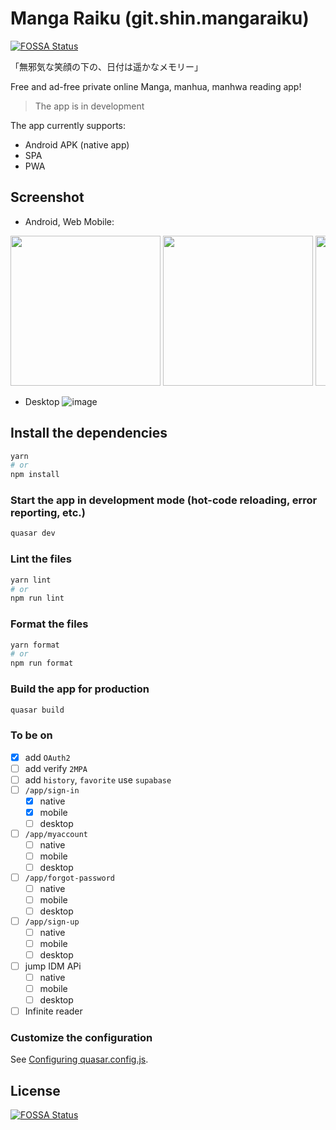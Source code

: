 # Manga Raiku (git.shin.mangaraiku)

[![FOSSA Status](https://app.fossa.com/api/projects/git%2Bgithub.com%2Fmanga-raiku%2Fmanga-raiku.svg?type=shield)](https://app.fossa.com/projects/git%2Bgithub.com%2Fmanga-raiku%2Fmanga-raiku?ref=badge_shield)

「無邪気な笑顔の下の、日付は遥かなメモリー」

Free and ad-free private online Manga, manhua, manhwa reading app!

> The app is in development

The app currently supports:

- Android APK (native app)
- SPA
- PWA

## Screenshot
- Android, Web Mobile:
<div style="overflow-x: scroll; white-space: nowrap">
  
<img src=https://github.com/manga-raiku/manga-raiku/assets/45375496/abe85c67-e3f2-4427-9464-5aed4605dfaf width=240 />
<img src=https://github.com/manga-raiku/manga-raiku/assets/45375496/b8dbdaf6-27d2-449b-b994-9e6a516afdec width=240 />
<img src=https://github.com/manga-raiku/manga-raiku/assets/45375496/758637a0-66a8-4792-99aa-b93157f8caf2 width=240 />
<img src=https://github.com/manga-raiku/manga-raiku/assets/45375496/4d65eb2a-6332-4df8-90fc-3ccaf5ff5ebb width=240 />
<img src=https://github.com/manga-raiku/manga-raiku/assets/45375496/1b0f8ab7-ab32-4175-8455-d9d1cb4c9610 width=240 />
<img src=https://github.com/manga-raiku/manga-raiku/assets/45375496/8fa55d24-0826-4684-9fa7-2d05ac41ea41 width=240 />
<img src=https://github.com/manga-raiku/manga-raiku/assets/45375496/23e6e2ea-2e76-40a6-a5e6-b8c52028390b width=240 />
<img src=https://github.com/manga-raiku/manga-raiku/assets/45375496/4f5b645e-dcf4-4810-a8a1-34192a4b822a width=240 />
<img src=https://github.com/manga-raiku/manga-raiku/assets/45375496/52d2fcca-bb89-4628-aee0-e5a63af5a477 width=240 />
<img src=https://github.com/manga-raiku/manga-raiku/assets/45375496/f615816f-0444-4a8b-bcb1-fae7d90159ee width=240 />

</div>

- Desktop
![image](https://github.com/manga-raiku/manga-raiku/assets/45375496/6d891e67-29f5-4860-91b2-e85b4aa1987f)


## Install the dependencies

```bash
yarn
# or
npm install
```

### Start the app in development mode (hot-code reloading, error reporting, etc.)

```bash
quasar dev
```

### Lint the files

```bash
yarn lint
# or
npm run lint
```

### Format the files

```bash
yarn format
# or
npm run format
```

### Build the app for production

```bash
quasar build
```

### To be on

- [x] add `OAuth2`
- [ ] add verify `2MPA`
- [ ] add `history`, `favorite` use `supabase`
- [ ] `/app/sign-in`
  - [x] native
  - [x] mobile
  - [ ] desktop
- [ ] `/app/myaccount`
  - [ ] native
  - [ ] mobile
  - [ ] desktop
- [ ] `/app/forgot-password`
  - [ ] native
  - [ ] mobile
  - [ ] desktop
- [ ] `/app/sign-up`
  - [ ] native
  - [ ] mobile
  - [ ] desktop
- [ ] jump IDM APi
  - [ ] native
  - [ ] mobile
  - [ ] desktop
- [ ] Infinite reader

### Customize the configuration

See [Configuring quasar.config.js](https://v2.quasar.dev/quasar-cli-vite/quasar-config-js).

## License

[![FOSSA Status](https://app.fossa.com/api/projects/git%2Bgithub.com%2Fmanga-raiku%2Fmanga-raiku.svg?type=large)](https://app.fossa.com/projects/git%2Bgithub.com%2Fmanga-raiku%2Fmanga-raiku?ref=badge_large)
